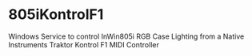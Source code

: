 # 805iKontrolF1
Windows Service to control InWin805i RGB Case Lighting from a Native Instruments Traktor Kontrol F1 MIDI Controller
